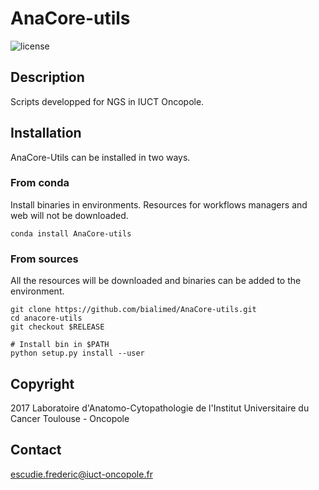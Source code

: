 # AnaCore-utils

![license](https://img.shields.io/badge/license-GPLv3-blue)

## Description
Scripts developped for NGS in IUCT Oncopole.

## Installation
AnaCore-Utils can be installed in two ways.

### From conda
Install binaries in environments. Resources for workflows managers and web will
not be downloaded.

    conda install AnaCore-utils

### From sources
All the resources will be downloaded and binaries can be added to the environment.

    git clone https://github.com/bialimed/AnaCore-utils.git
    cd anacore-utils
    git checkout $RELEASE

    # Install bin in $PATH
    python setup.py install --user

## Copyright
2017 Laboratoire d'Anatomo-Cytopathologie de l'Institut Universitaire du Cancer
Toulouse - Oncopole

## Contact
escudie.frederic@iuct-oncopole.fr
